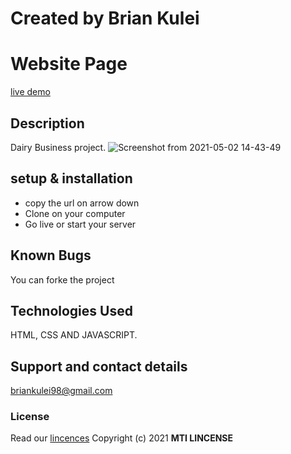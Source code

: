 # Created by Brian Kulei
# Website Page
[live demo](https://brian6382.github.io/javascript_project/)
## Description
Dairy Business project.
![Screenshot from 2021-05-02 14-43-49](https://user-images.githubusercontent.com/82508349/116811981-ed31d280-ab54-11eb-90b4-9a501bc715fd.png)
## setup & installation
- copy the url on arrow down
- Clone on your computer
- Go live or start your server
## Known Bugs
You can forke the project
## Technologies Used
HTML, CSS AND JAVASCRIPT.
## Support and contact details
briankulei98@gmail.com 
### License
Read our [lincences](./Lincense)
Copyright (c) 2021 **MTI LINCENSE**
